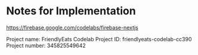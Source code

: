 # Notes for Implementation

https://firebase.google.com/codelabs/firebase-nextjs

Project name: FriendlyEats Codelab
Project ID: friendlyeats-codelab-cc390
Project number: 345825549642


